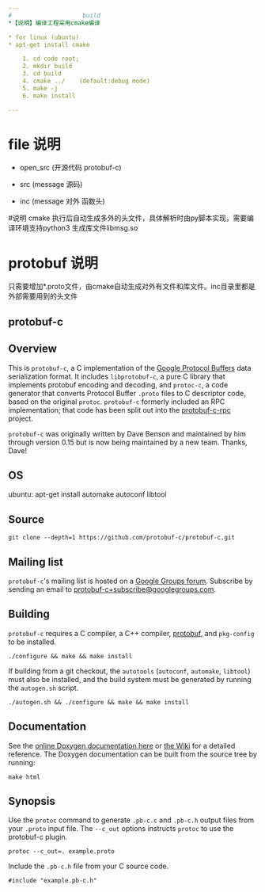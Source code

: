 ```yaml
---
#                    build
*【说明】编译工程采用cmake编译

* for linux (ubuntu)
* apt-get install cmake

	1. cd code root;
	2. mkdir build
	3. cd build
	4. cmake ../    (default:debug mode)
	5. make -j
	6. make install

---
```

#                    file 说明

* open_src (开源代码 protobuf-c)

* src (message 源码)

* inc (message 对外 函数头)

#说明
cmake 执行后自动生成多外的头文件，具体解析时由py脚本实现，需要编译环境支持python3
生成库文件libmsg.so

#                    protobuf 说明
只需要增加*.proto文件，由cmake自动生成对外有文件和库文件。inc目录里都是外部需要用到的头文件


##					protobuf-c

## Overview

This is `protobuf-c`, a C implementation of the [Google Protocol Buffers](https://developers.google.com/protocol-buffers/) data serialization format. It includes `libprotobuf-c`, a pure C library that implements protobuf encoding and decoding, and `protoc-c`, a code generator that converts Protocol Buffer `.proto` files to C descriptor code, based on the original `protoc`. `protobuf-c` formerly included an RPC implementation; that code has been split out into the [protobuf-c-rpc](https://github.com/protobuf-c/protobuf-c-rpc) project.

`protobuf-c` was originally written by Dave Benson and maintained by him through version 0.15 but is now being maintained by a new team. Thanks, Dave!

## OS
   ubuntu: apt-get install automake autoconf libtool

## Source
	git clone --depth=1 https://github.com/protobuf-c/protobuf-c.git

## Mailing list

`protobuf-c`'s mailing list is hosted on a [Google Groups forum](https://groups.google.com/forum/#!forum/protobuf-c). Subscribe by sending an email to [protobuf-c+subscribe@googlegroups.com](mailto:protobuf-c+subscribe@googlegroups.com).

## Building

`protobuf-c` requires a C compiler, a C++ compiler, [protobuf](https://github.com/google/protobuf), and `pkg-config` to be installed.

    ./configure && make && make install

If building from a git checkout, the `autotools` (`autoconf`, `automake`, `libtool`) must also be installed, and the build system must be generated by running the `autogen.sh` script.

    ./autogen.sh && ./configure && make && make install

## Documentation

See the [online Doxygen documentation here](http://lib.protobuf-c.io) or [the Wiki](https://github.com/protobuf-c/protobuf-c/wiki) for a detailed reference. The Doxygen documentation can be built from the source tree by running:

    make html

## Synopsis

Use the `protoc` command to generate `.pb-c.c` and `.pb-c.h` output files from your `.proto` input file. The `--c_out` options instructs `protoc` to use the protobuf-c plugin.

    protoc --c_out=. example.proto

Include the `.pb-c.h` file from your C source code.

    #include "example.pb-c.h"